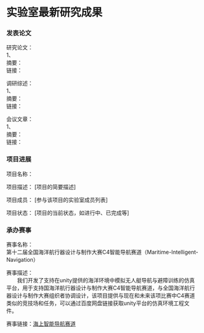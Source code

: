 # 实验室最新研究成果

### 发表论文
研究论文：   
1、  
摘要：  
链接：  

调研综述：  
1、  
摘要：  
链接：  

会议文章：  
1、  
摘要：  
链接：  




### 项目进展

项目名称：   


项目描述： [项目的简要描述]

项目成员： [参与该项目的实验室成员列表]

项目状态： [项目的当前状态，如进行中、已完成等]

### 承办赛事

赛事名称：   
第十二届全国海洋航行器设计与制作大赛C4智能导航赛道（Maritime-Intelligent-Navigation）


赛事描述：   
&emsp;&emsp;我们开发了支持在unity提供的海洋环境中模拟无人艇导航与避障训练的仿真平台，用于支持国海洋航行器设计与制作大赛C4智能导航赛道，与全国海洋航行器设计与制作大赛组织者协调设计，该项目提供与现在和未来该项比赛中C4赛道类似的竞技场和任务，可以通过百度网盘链接获取unity平台的仿真环境工程文件。

赛事链接：[海上智能导航赛道](https://hangxingqi2023.github.io/Maritime-Intelligent-Navigation/)

